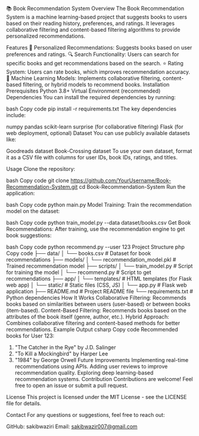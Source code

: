 📚 Book Recommendation System
Overview
The Book Recommendation System is a machine learning-based project that suggests books to users based on their reading history, preferences, and ratings. It leverages collaborative filtering and content-based filtering algorithms to provide personalized recommendations.

Features
📖 Personalized Recommendations: Suggests books based on user preferences and ratings.
🔍 Search Functionality: Users can search for specific books and get recommendations based on the search.
⭐ Rating System: Users can rate books, which improves recommendation accuracy.
🧠 Machine Learning Models: Implements collaborative filtering, content-based filtering, or hybrid models to recommend books.
Installation
Prerequisites
Python 3.8+
Virtual Environment (recommended)
Dependencies
You can install the required dependencies by running:

bash
Copy code
pip install -r requirements.txt
The key dependencies include:

numpy
pandas
scikit-learn
surprise (for collaborative filtering)
Flask (for web deployment, optional)
Dataset
You can use publicly available datasets like:

Goodreads dataset
Book-Crossing dataset
To use your own dataset, format it as a CSV file with columns for user IDs, book IDs, ratings, and titles.

Usage
Clone the repository:

bash
Copy code
git clone https://github.com/YourUsername/Book-Recommendation-System.git
cd Book-Recommendation-System
Run the application:

bash
Copy code
python main.py
Model Training: Train the recommendation model on the dataset:

bash
Copy code
python train_model.py --data dataset/books.csv
Get Book Recommendations: After training, use the recommendation engine to get book suggestions:

bash
Copy code
python recommend.py --user 123
Project Structure
php
Copy code
├── data/
│   └── books.csv              # Dataset for book recommendations
├── models/
│   └── recommendation_model.pkl  # Trained recommendation model
├── scripts/
│   └── train_model.py         # Script for training the model
│   └── recommend.py           # Script to get recommendations
├── app/
│   └── templates/             # HTML templates (for Flask web app)
│   └── static/                # Static files (CSS, JS)
│   └── app.py                 # Flask web application
├── README.md                  # Project README file
└── requirements.txt           # Python dependencies
How It Works
Collaborative Filtering: Recommends books based on similarities between users (user-based) or between books (item-based).
Content-Based Filtering: Recommends books based on the attributes of the book itself (genre, author, etc.).
Hybrid Approach: Combines collaborative filtering and content-based methods for better recommendations.
Example Output
csharp
Copy code
Recommended books for User 123:
1. "The Catcher in the Rye" by J.D. Salinger
2. "To Kill a Mockingbird" by Harper Lee
3. "1984" by George Orwell
Future Improvements
Implementing real-time recommendations using APIs.
Adding user reviews to improve recommendation quality.
Exploring deep learning-based recommendation systems.
Contribution
Contributions are welcome! Feel free to open an issue or submit a pull request.

License
This project is licensed under the MIT License - see the LICENSE file for details.

Contact
For any questions or suggestions, feel free to reach out:

GitHub: sakibwaziri
Email: sakibwazir007@gmail.com
